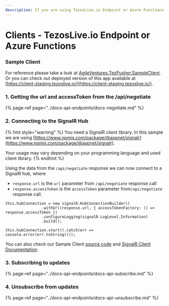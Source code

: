 ```yaml
---
description: If you are using TezosLive.io Endpoint or Azure Functions.
---
```


# Clients - TezosLive.io Endpoint or Azure Functions

### Sample Client

For reference please take a look at [AgileVentures.TezPusher.SampleClient](https://github.com/agile-ventures/TaaS/tree/master/AgileVentures.TezPusher.SampleClient).  
Or you can check out deployed version of this app available at [https://client-staging.tezoslive.io/](https://client-staging.tezoslive.io/).

### 1. Getting the url and accessToken from the /api/negotiate

{% page-ref page="../docs-api-endpoints/docs-negotiate.md" %}

### 2. Connecting to the SignalR Hub

{% hint style="warning" %}
You need a SignalR client library. In this sample we are using [https://www.npmjs.com/package/@aspnet/signalr](https://www.npmjs.com/package/@aspnet/signalr).

Your usage may vary depending on your programming language and used client library.
{% endhint %}

Using the data from the `/api/negotiate` response we can now connect to a SignalR hub, where

* `response.url` is the `url` parameter from `/api/negotiate` response call
* `response.accessToken` is the `accessToken` parameter from`/api/negotiate` response call. 

```text
this.hubConnection = new signalR.HubConnectionBuilder()
                .withUrl(response.url, { accessTokenFactory: () => response.accessToken })
                .configureLogging(signalR.LogLevel.Information)
                .build();

this.hubConnection.start().catch(err => console.error(err.toString()));
```

You can also check our Sample Client [source code](https://github.com/agile-ventures/TaaS/blob/c961382c1bf5815633da7e1ba0c4865fbe65873e/AgileVentures.TezPusher.SampleClient/src/app/signalr.service.ts#L146) and [SignalR Client Documentation](https://docs.microsoft.com/en-us/aspnet/core/signalr/client-features?view=aspnetcore-3.0).

### 3. Subscribing to updates

{% page-ref page="../docs-api-endpoints/docs-api-subscribe.md" %}

### 4. Unsubscribe from updates

{% page-ref page="../docs-api-endpoints/docs-api-unsubscribe.md" %}

### 

